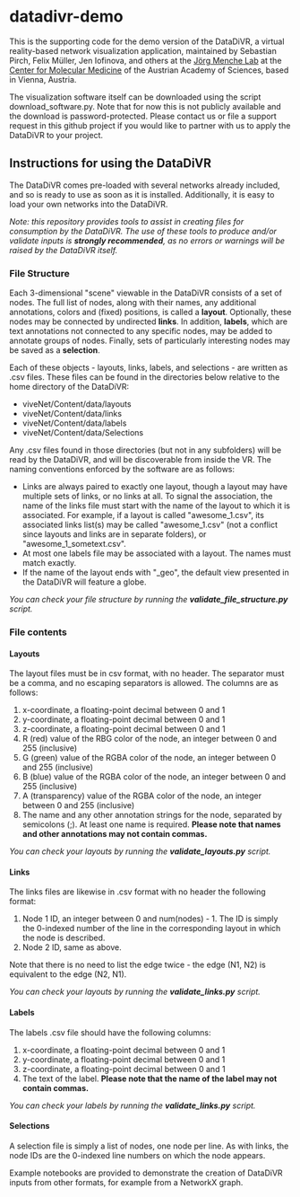 # datadivr-demo
This is the supporting code for the demo version of the DataDiVR, a virtual reality-based network visualization application, maintained by Sebastian Pirch, Felix Müller, Jen Iofinova, and others at the [Jörg Menche Lab](http://www.menchelab.com) at the [Center for Molecular Medicine](http://www.cemm.oeaw.ac.at) of the Austrian Academy of Sciences, based in Vienna, Austria.

The visualization software itself can be downloaded using the script download_software.py. Note that for now this is not publicly available and the download is password-protected. Please contact us or file a support request in this github project if you would like to partner with us to apply the DataDiVR to your project.

## Instructions for using the DataDiVR

The DataDiVR comes pre-loaded with several networks already included, and so is ready to use as soon as it is installed. Additionally, it is easy to load your own networks into the DataDiVR.

*Note: this repository provides tools to assist in creating files for consumption by the DataDiVR. The use of these tools to produce and/or validate inputs is **strongly recommended**, as no errors or warnings will be raised by the DataDiVR itself.*

### File Structure
Each 3-dimensional "scene" viewable in the DataDiVR consists of a set of nodes. The full list of nodes, along with their names, any additional annotations, colors and (fixed) positions, is called a **layout**. Optionally, these nodes may be connected by undirected **links**. In addition, **labels**, which are text annotations not connected to any specific nodes, may be added to annotate groups of nodes. Finally, sets of particularly interesting nodes may be saved as a **selection**.

Each of these objects - layouts, links, labels, and selections - are written as .csv files. These files can be found in the directories below relative to the home directory of the DataDiVR:

- viveNet/Content/data/layouts
- viveNet/Content/data/links
- viveNet/Content/data/labels
-  viveNet/Content/data/Selections

Any .csv files found in those directories (but not in any subfolders) will be read by the DataDiVR, and will be discoverable from inside the VR. The naming conventions enforced by the software are as follows:

 - Links are always paired to exactly one layout, though a layout may have multiple sets of links, or no links at all. To signal the association, the name of the links file must start with the name of the layout to which it is associated. For example, if a layout is called "awesome_1.csv", its associated links list(s) may be called "awesome_1.csv" (not a conflict since layouts and links are in separate folders), or "awesome_1_sometext.csv". 
 - At most one labels file may be associated with a layout. The names must match exactly.
 - If the name of the layout ends with "_geo", the default view presented in the DataDiVR will feature a globe.

*You can check your file structure by running the **validate_file_structure.py** script.*

### File contents

#### Layouts
The layout files must be in csv format, with no header. The separator must be a comma, and no escaping separators is allowed. The columns are as follows:

 1. x-coordinate, a floating-point decimal between 0 and 1
 1. y-coordinate, a floating-point decimal between 0 and 1
 1. z-coordinate, a floating-point decimal between 0 and 1
 1. R (red) value of the RBG color of the node, an integer between 0 and 255 (inclusive)
1. G (green) value of the RGBA color of the node, an integer between 0 and 255 (inclusive)
2. B (blue) value of the RGBA color of the node, an integer between 0 and 255 (inclusive)
3. A (transparency) value of the RGBA color of the node, an integer between 0 and 255 (inclusive)
4. The name and any other annotation strings for the node, separated by semicolons (;). At least one name is required. **Please note that names and other annotations may not contain commas.**

*You can check your layouts by running the **validate_layouts.py** script.*

#### Links
The links files are likewise in .csv format with no header the following format:
1. Node 1 ID, an integer between 0 and num(nodes) - 1. The ID is simply the 0-indexed number of the line in the corresponding layout in which the node is described.
2. Node 2 ID, same as above.

Note that there is no need to list the edge twice - the edge (N1, N2) is equivalent to the edge (N2, N1).

*You can check your layouts by running the **validate_links.py** script.*

#### Labels
The labels .csv file should have the following columns:
 1. x-coordinate, a floating-point decimal between 0 and 1
 2. y-coordinate, a floating-point decimal between 0 and 1
 3. z-coordinate, a floating-point decimal between 0 and 1
 4. The text of the label. **Please note that the name of the label may not contain commas.**

*You can check your labels by running the **validate_links.py** script.*

#### Selections
A selection file is simply a list of nodes, one node per line. As with links, the node IDs are the 0-indexed line numbers on which the node appears.

Example notebooks are provided to demonstrate the creation of DataDiVR inputs from other formats, for example from a NetworkX graph.
